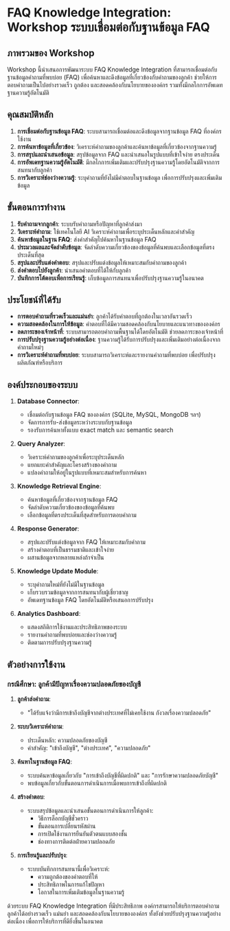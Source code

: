 # FAQ Knowledge Integration: Workshop ระบบเชื่อมต่อกับฐานข้อมูล FAQ

## ภาพรวมของ Workshop

Workshop นี้นำเสนอการพัฒนาระบบ FAQ Knowledge Integration ที่สามารถเชื่อมต่อกับฐานข้อมูลคำถามที่พบบ่อย (FAQ) เพื่อค้นหาและดึงข้อมูลที่เกี่ยวข้องกับคำถามของลูกค้า ช่วยให้การตอบคำถามเป็นไปอย่างรวดเร็ว ถูกต้อง และสอดคล้องกับนโยบายขององค์กร รวมทั้งมีกลไกการอัพเดทฐานความรู้อัตโนมัติ

## คุณสมบัติหลัก

1. **การเชื่อมต่อกับฐานข้อมูล FAQ**: ระบบสามารถเชื่อมต่อและดึงข้อมูลจากฐานข้อมูล FAQ ที่องค์กรใช้งาน
2. **การค้นหาข้อมูลที่เกี่ยวข้อง**: วิเคราะห์คำถามของลูกค้าและค้นหาข้อมูลที่เกี่ยวข้องจากฐานความรู้
3. **การสรุปและนำเสนอข้อมูล**: สรุปข้อมูลจาก FAQ และนำเสนอในรูปแบบที่เข้าใจง่าย ตรงประเด็น
4. **การอัพเดทฐานความรู้อัตโนมัติ**: มีกลไกการเพิ่มเติมและปรับปรุงฐานความรู้โดยอัตโนมัติจากการสนทนากับลูกค้า
5. **การวิเคราะห์ช่องว่างความรู้**: ระบุคำถามที่ยังไม่มีคำตอบในฐานข้อมูล เพื่อการปรับปรุงและเพิ่มเติมข้อมูล

## ขั้นตอนการทำงาน

1. **รับคำถามจากลูกค้า**: ระบบรับคำถามหรือปัญหาที่ลูกค้าส่งมา
2. **วิเคราะห์คำถาม**: ใช้เทคโนโลยี AI วิเคราะห์คำถามเพื่อระบุประเด็นหลักและคำสำคัญ
3. **ค้นหาข้อมูลในฐาน FAQ**: ส่งคำสำคัญไปค้นหาในฐานข้อมูล FAQ
4. **ประมวลผลและจัดลำดับข้อมูล**: จัดลำดับความเกี่ยวข้องของข้อมูลที่ค้นพบและเลือกข้อมูลที่ตรงประเด็นที่สุด
5. **สรุปและปรับแต่งคำตอบ**: สรุปและปรับแต่งข้อมูลให้เหมาะสมกับคำถามของลูกค้า
6. **ส่งคำตอบไปยังลูกค้า**: นำเสนอคำตอบที่ได้ให้กับลูกค้า
7. **บันทึกการโต้ตอบเพื่อการเรียนรู้**: เก็บข้อมูลการสนทนาเพื่อปรับปรุงฐานความรู้ในอนาคต

## ประโยชน์ที่ได้รับ

- **การตอบคำถามที่รวดเร็วและแม่นยำ**: ลูกค้าได้รับคำตอบที่ถูกต้องในเวลาอันรวดเร็ว
- **ความสอดคล้องในการให้ข้อมูล**: คำตอบที่ได้มีความสอดคล้องกับนโยบายและแนวทางขององค์กร
- **ลดภาระของเจ้าหน้าที่**: ระบบสามารถตอบคำถามพื้นฐานได้โดยอัตโนมัติ ช่วยลดภาระของเจ้าหน้าที่
- **การปรับปรุงฐานความรู้อย่างต่อเนื่อง**: ฐานความรู้ได้รับการปรับปรุงและเพิ่มเติมอย่างต่อเนื่องจากคำถามใหม่ๆ
- **การวิเคราะห์คำถามที่พบบ่อย**: ระบบสามารถวิเคราะห์และรายงานคำถามที่พบบ่อย เพื่อปรับปรุงผลิตภัณฑ์หรือบริการ

## องค์ประกอบของระบบ

1. **Database Connector**:
   - เชื่อมต่อกับฐานข้อมูล FAQ ขององค์กร (SQLite, MySQL, MongoDB ฯลฯ)
   - จัดการการรับ-ส่งข้อมูลระหว่างระบบกับฐานข้อมูล
   - รองรับการค้นหาทั้งแบบ exact match และ semantic search

2. **Query Analyzer**:
   - วิเคราะห์คำถามของลูกค้าเพื่อระบุประเด็นหลัก
   - แยกแยะคำสำคัญและโครงสร้างของคำถาม
   - แปลงคำถามให้อยู่ในรูปแบบที่เหมาะสมสำหรับการค้นหา

3. **Knowledge Retrieval Engine**:
   - ค้นหาข้อมูลที่เกี่ยวข้องจากฐานข้อมูล FAQ
   - จัดลำดับความเกี่ยวข้องของข้อมูลที่ค้นพบ
   - เลือกข้อมูลที่ตรงประเด็นที่สุดสำหรับการตอบคำถาม

4. **Response Generator**:
   - สรุปและปรับแต่งข้อมูลจาก FAQ ให้เหมาะสมกับคำถาม
   - สร้างคำตอบที่เป็นธรรมชาติและเข้าใจง่าย
   - ผสานข้อมูลจากหลายแหล่งถ้าจำเป็น

5. **Knowledge Update Module**:
   - ระบุคำถามใหม่ที่ยังไม่มีในฐานข้อมูล
   - เก็บรวบรวมข้อมูลจากการสนทนากับผู้เชี่ยวชาญ
   - อัพเดทฐานข้อมูล FAQ โดยอัตโนมัติหรือเสนอการปรับปรุง

6. **Analytics Dashboard**:
   - แสดงสถิติการใช้งานและประสิทธิภาพของระบบ
   - รายงานคำถามที่พบบ่อยและช่องว่างความรู้
   - ติดตามการปรับปรุงฐานความรู้

## ตัวอย่างการใช้งาน

### กรณีศึกษา: ลูกค้ามีปัญหาเรื่องความปลอดภัยของบัญชี

1. **ลูกค้าส่งคำถาม**:
   - "ได้รับแจ้งว่ามีการเข้าถึงบัญชีจากต่างประเทศที่ไม่เคยใช้งาน กังวลเรื่องความปลอดภัย"

2. **ระบบวิเคราะห์คำถาม**:
   - ประเด็นหลัก: ความปลอดภัยของบัญชี
   - คำสำคัญ: "เข้าถึงบัญชี", "ต่างประเทศ", "ความปลอดภัย"

3. **ค้นหาในฐานข้อมูล FAQ**:
   - ระบบค้นหาข้อมูลเกี่ยวกับ "การเข้าถึงบัญชีที่ผิดปกติ" และ "การรักษาความปลอดภัยบัญชี"
   - พบข้อมูลเกี่ยวกับขั้นตอนการดำเนินการเมื่อพบการเข้าถึงที่ผิดปกติ

4. **สร้างคำตอบ**:
   - ระบบสรุปข้อมูลและนำเสนอขั้นตอนการดำเนินการให้ลูกค้า:
     - วิธีการล็อกบัญชีชั่วคราว
     - ขั้นตอนการเปลี่ยนรหัสผ่าน
     - การเปิดใช้งานการยืนยันตัวตนแบบสองชั้น
     - ช่องทางการติดต่อฝ่ายความปลอดภัย

5. **การเรียนรู้และปรับปรุง**:
   - ระบบบันทึกการสนทนานี้เพื่อวิเคราะห์:
     - ความถูกต้องของคำตอบที่ให้
     - ประสิทธิภาพในการแก้ไขปัญหา
     - โอกาสในการเพิ่มเติมข้อมูลในฐานความรู้

ด้วยระบบ FAQ Knowledge Integration ที่มีประสิทธิภาพ องค์กรสามารถให้บริการตอบคำถามลูกค้าได้อย่างรวดเร็ว แม่นยำ และสอดคล้องกับนโยบายขององค์กร ทั้งยังช่วยปรับปรุงฐานความรู้อย่างต่อเนื่อง เพื่อการให้บริการที่ดียิ่งขึ้นในอนาคต

